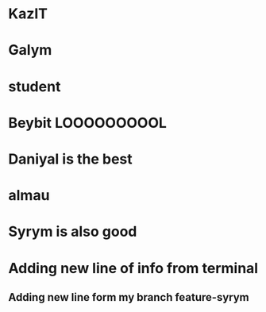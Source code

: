 # KazIT

# Galym
# student
# Beybit LOOOOOOOOOL
# Daniyal is the best
# almau


# Syrym is also good

# Adding new line of info from terminal

## Adding new line form my branch feature-syrym

